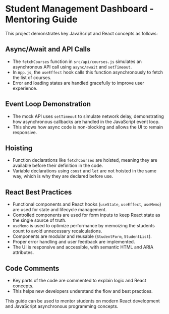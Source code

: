 # Student Management Dashboard - Mentoring Guide

This project demonstrates key JavaScript and React concepts as follows:

## Async/Await and API Calls
- The `fetchCourses` function in `src/api/courses.js` simulates an asynchronous API call using `async/await` and `setTimeout`.
- In `App.js`, the `useEffect` hook calls this function asynchronously to fetch the list of courses.
- Error and loading states are handled gracefully to improve user experience.

## Event Loop Demonstration
- The mock API uses `setTimeout` to simulate network delay, demonstrating how asynchronous callbacks are handled in the JavaScript event loop.
- This shows how async code is non-blocking and allows the UI to remain responsive.

## Hoisting
- Function declarations like `fetchCourses` are hoisted, meaning they are available before their definition in the code.
- Variable declarations using `const` and `let` are not hoisted in the same way, which is why they are declared before use.

## React Best Practices
- Functional components and React hooks (`useState`, `useEffect`, `useMemo`) are used for state and lifecycle management.
- Controlled components are used for form inputs to keep React state as the single source of truth.
- `useMemo` is used to optimize performance by memoizing the students count to avoid unnecessary recalculations.
- Components are modular and reusable (`StudentForm`, `StudentList`).
- Proper error handling and user feedback are implemented.
- The UI is responsive and accessible, with semantic HTML and ARIA attributes.

## Code Comments
- Key parts of the code are commented to explain logic and React concepts.
- This helps new developers understand the flow and best practices.

This guide can be used to mentor students on modern React development and JavaScript asynchronous programming concepts.
